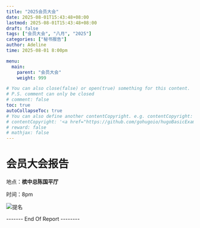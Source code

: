 ```yaml
---
title: "2025会员大会"
date: 2025-08-01T15:43:48+08:00
lastmod: 2025-08-01T15:43:48+08:00
draft: false
tags: ["会员大会", "八月", "2025"]
categories: ["秘书报告"]
author: Adeline
time: 2025-08-01 8:00pm

menu:
  main:
    parent: "会员大会"
    weight: 999

# You can also close(false) or open(true) something for this content.
# P.S. comment can only be closed
# comment: false
toc: true
autoCollapseToc: true
# You can also define another contentCopyright. e.g. contentCopyright: "This is another copyright."
# contentCopyright: '<a href="https://github.com/gohugoio/hugoBasicExample" rel="noopener" target="_blank">See origin</a>'
# reward: false
# mathjax: false
---
```


# 会员大会报告
地点：**槟中总陈国平厅**

时间：8pm


![提名](https://github.com/ytyeoh/tmc/assets/40177121/0b36b903-a8c3-43a5-8336-858f013276eb)

------- End Of Report --------